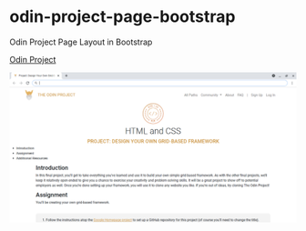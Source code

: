 # odin-project-page-bootstrap
Odin Project Page Layout in Bootstrap 

[Odin Project](https://theodinproject.com/courses/html-and-css/lessons/design-your-own-grid-based-framework)

![Screenshot](screenshot.png)
